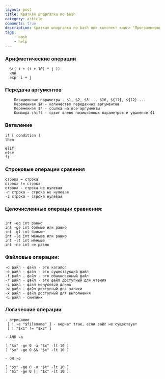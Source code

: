 ```yaml
---
layout: post
title: Краткая шпаргалка по bash
category: article
comments: true
description: Краткая шпаргалка по bash или конспект книги "Программирование командных оболочек в Unix, Linux и OS X"
tags:
    - bash
    - help
---
```


### Арифметические операции
  ```
    $(( i + (i + 10) * j ))
    или
    expr i + j

  ```

### Передача аргументов

```
    Позиционные параметры - $1, $2, $3 ... $10, ${11}, ${12} ...
    Переменная $# - количество переданных аргументов
    Переменная $* - ссылка на все аргументы
    Команда shift - сдвиг влево позиционных параметров и удаление $1
```

### Ветвление

```
if [ condition ]
then

elif
else
fi
```

### Строковые операции сравения
```
строка = строка
строка != строка
строка - строка не нулевая
-n строка - строка не нулевая
-z строка - строка нулевая
```

### Целочисленные операции сравнения:

```

int -eq int равно
int -ge int больше или равно
int -gt int больше
int -le int меньше или равно
int -lt int меньше
int -ne int не равно
```

### Файловые операции:

```
-d файл - файл - это каталог
-e файл - файл - это существующий файл
-f файл - файл - это обыкновенный файл
-r файл - файл - это файл доступный для чтения
-s файл - файл ненулевой длины
-w файл - файл доступный для записи
-x файл - файл доступный для выполнения
-L файл - симлинк
```

### Логические операции
```
- отрицание
 [ ! -e "$filename" ] - вернет true, если вайл не существует
 [ ! "$x1" != "$x2" ]

- AND -a

[ "$x" -ge 0 -a "$x" -lt 10 ]
[ "$x" -ge 0 && "$x" -lt 10 ]

- OR -o

[ "$x" -ge 0 -o "$x" -lt 10 ]
[ "$x" -ge 0 || "$x" -lt 10 ]

```


